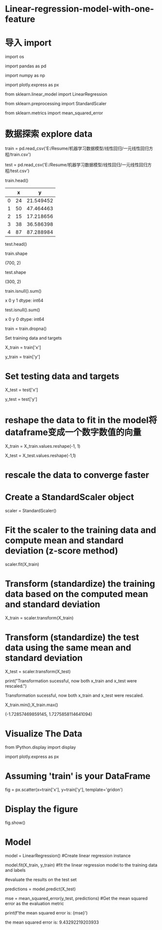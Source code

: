 # Linear-regression-model-with-one-feature

# 导入 import

import os

import pandas as pd 

import numpy as np

import plotly.express as px

from sklearn.linear_model import LinearRegression

from sklearn.preprocessing import StandardScaler

from sklearn.metrics import mean_squared_error

# 数据探索 explore data

train = pd.read_csv('E:/Resume/机器学习数据模型/线性回归/一元线性回归方程/train.csv')

test = pd.read_csv('E:/Resume/机器学习数据模型/线性回归/一元线性回归方程/test.csv')

train.head()

|   |   x |          y |
|---|-----|------------|
| 0 | 24  | 21.549452  |
| 1 | 50  | 47.464463  |
| 2 | 15  | 17.218656  |
| 3 | 38  | 36.586398  |
| 4 | 87  | 87.288984  |

test.head()

train.shape


(700, 2)

test.shape

(300, 2)

train.isnull().sum()

x    0
y    1
dtype: int64


test.isnull().sum()

x    0
y    0
dtype: int64

train = train.dropna()

Set training data and targets

X_train = train['x']

y_train = train['y']

# Set testing data and targets

X_test = test['x']

y_test = test['y']

# reshape the data to fit in the model将dataframe变成一个数字数值的向量

X_train = X_train.values.reshape(-1, 1)

X_test = X_test.values.reshape(-1,1)

# rescale the data to converge faster

# Create a StandardScaler object

scaler = StandardScaler()

# Fit the scaler to the training data and compute mean and standard deviation (z-score method)

scaler.fit(X_train)

# Transform (standardize) the training data based on the computed mean and standard deviation

X_train = scaler.transform(X_train)

# Transform (standardize) the test data using the same mean and standard deviation

X_test = scaler.transform(X_test)

print("Transformation sucessful, now both x_train and x_test were rescaled.")

Transformation sucessful, now both x_train and x_test were rescaled.

X_train.min(),X_train.max()

(-1.72857469859145, 1.7275858114641094)


# Visualize The Data

from IPython.display import display

import plotly.express as px

# Assuming 'train' is your DataFrame

fig = px.scatter(x=train['x'], y=train['y'], template='gridon')

# Display the figure

fig.show()

# Model

model = LinearRegression() #Create linear regression instance

model.fit(X_train, y_train) #fit the linear regression model to the training data and labels

#evaluate the results on the test set

predictions = model.predict(X_test)

mse = mean_squared_error(y_test, predictions) #Get the mean squared error as the evaluation metric

print(f'the mean squared error is: {mse}')

the mean squared error is: 9.43292219203933
